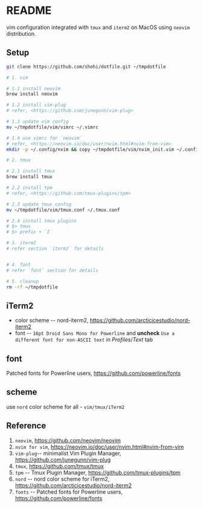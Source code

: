 # README
vim configuration integrated with `tmux` and `iterm2` on MacOS using `neovim` distribution. 


## Setup

```bash
git clone https://github.com/shohi/dotfile.git ~/tmpdotfile

# 1. vim

# 1.1 install neovim
brew install neovim

# 1.2 install vim-plug
# refer, <https://github.com/junegunn/vim-plug>

# 1.3 update vim config
mv ~/tmpdotfile/vim/vimrc ~/.vimrc

# 1.4 use vimrc for `neovim`
# refer, <https://neovim.io/doc/user/nvim.html#nvim-from-vim> 
mkdir -p ~/.config/nvim && copy ~/tmpdotfile/vim/nvim_init.vim ~/.config/nvim/init.vim

# 2. tmux

# 2.1 install tmux
brew install tmux

# 2.2 install tpm
# refer, <https://github.com/tmux-plugins/tpm> 

# 2.3 update tmux config
mv ~/tmpdotfile/vim/tmux.conf ~/.tmux.conf

# 2.4 install tmux plugins
# $> tmux
# $> prefix + `I` 

# 3. iterm2
# refer section `iterm2` for details 


# 4. font
# refer `font` section for details

# 5. cleanup
rm -rf ~/tmpdotfile

```

## iTerm2

* color scheme -- nord-iterm2, <https://github.com/arcticicestudio/nord-iterm2>
* font -- `16pt Droid Sans Mono for Powerline` and **uncheck** `Use a different font for non-ASCII text` in _Profiles_/_Text_ tab

## font
Patched fonts for Powerline users, https://github.com/powerline/fonts

## scheme
use `nord` color scheme for all - `vim/tmux/iTerm2`


## Reference

1. `neovim`, <https://github.com/neovim/neovim>
2. `nvim for vim`, <https://neovim.io/doc/user/nvim.html#nvim-from-vim>
3. `vim-plug`-- minimalist Vim Plugin Manager, <https://github.com/junegunn/vim-plug>
4. `tmux`, <https://github.com/tmux/tmux>
5. `tpm` -- Tmux Plugin Manager, <https://github.com/tmux-plugins/tpm>
6. `nord` -- nord color scheme for iTerm2, <https://github.com/arcticicestudio/nord-iterm2>
7. `fonts` -- Patched fonts for Powerline users, <https://github.com/powerline/fonts> 
